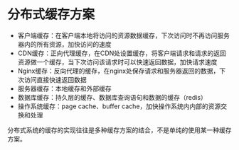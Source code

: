 # 分布式缓存方案

- 客户端缓存：在客户端本地将访问的资源数据缓存，下次访问时不再访问服务器内的所有资源，加快访问的速度
- CDN缓存：正向代理缓存，在CDN处设置缓存，将客户端请求和请求的返回资源做一个缓存，当下次访问该请求时可以快速返回数据，加快请求速度
- Nginx缓存：反向代理的缓存，在nginx处保存请求和服务器返回的数据，下次访问直接快速返回数据
- 服务器缓存：本地缓存和外部缓存
- 数据库缓存：持久层的缓存、数据库查询语句和数据的缓存（redis）
- 操作系统缓存：page cache、buffer cache，加快操作系统内内部的资源交换和处理

分布式系统的缓存的实现往往是多种缓存方案的结合，不是单纯的使用某一种缓存方案。